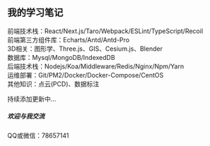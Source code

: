 ## 我的学习笔记
前端技术栈：React/Next.js/Taro/Webpack/ESLint/TypeScript/Recoil  
前端第三方组件库：Echarts/Antd/Antd-Pro  
3D相关：图形学、Three.js、GIS、Cesium.js、Blender  
数据库：Mysql/MongoDB/IndexedDB  
后端技术栈：Nodejs/Koa/Middleware/Redis/Nginx/Npm/Yarn  
运维部署：Git/PM2/Docker/Docker-Compose/CentOS  
其他知识：点云(PCD)、数据标注


持续添加更新中...

##### 欢迎与我交流
QQ或微信：78657141
